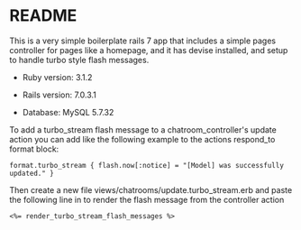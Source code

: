# README

This is a very simple boilerplate rails 7 app that includes a simple pages controller for pages like a homepage, and it has devise installed, and setup to handle turbo style flash messages.

* Ruby version: 3.1.2

* Rails version: 7.0.3.1

* Database: MySQL 5.7.32

To add a turbo_stream flash message to a chatroom_controller's update action you can add like the following example to the actions respond_to format block:

    format.turbo_stream { flash.now[:notice] = "[Model] was successfully updated." }

Then create a new file views/chatrooms/update.turbo_stream.erb and paste the following line in to render the flash message from the controller action

    <%= render_turbo_stream_flash_messages %>
